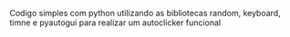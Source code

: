 Codigo simples com python utilizando as bibliotecas random, keyboard, timne e pyautogui para realizar um autoclicker funcional
